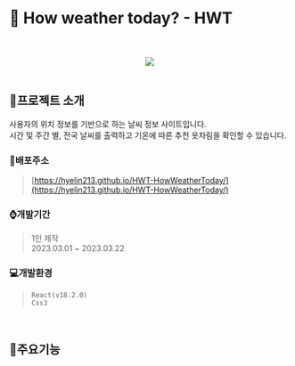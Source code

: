 # :page_with_curl: How weather today? - HWT
<br/>
<div align="center">
<br/>
  <img src="https://user-images.githubusercontent.com/118185282/230373670-c33309cb-6957-4919-bc52-d9467b96ddfd.gif"/>
</div>
<br/>

## :mega:프로젝트 소개
사용자의 위치 정보를 기반으로 하는 날씨 정보 사이트입니다.<br />
시간 및 주간 별, 전국 날씨를 출력하고 기온에 따른 추천 옷차림을 확인할 수 있습니다.
<br/>

### :link:배포주소
> [https://hyelin213.github.io/HWT-HowWeatherToday/](https://hyelin213.github.io/HWT-HowWeatherToday/)

### :watch:개발기간
> 1인 제작<br/>
> 2023.03.01 ~ 2023.03.22

### :computer:개발환경
> `React(v18.2.0)`<br/>
> `Css3`<br/>
<br/>

## :pushpin:주요기능
